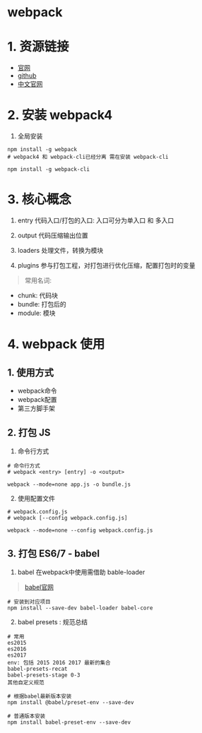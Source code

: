 # webpack

# 1. 资源链接
- [官网](https://webpack.js.org/)
- [github](https://github.com/webpack/webpack)
- [中文官网](https://webpack.docschina.org/)

# 2. 安装 webpack4

1. 全局安装
```
npm install -g webpack
# webpack4 和 webpack-cli已经分离 需在安装 webpack-cli

npm install -g webpack-cli
```

# 3. 核心概念

1. entry   代码入口/打包的入口: 入口可分为单入口 和 多入口 

2. output  代码压缩输出位置
3. loaders 处理文件，转换为模块
4. plugins 参与打包工程，对打包进行优化压缩，配置打包时的变量

> 常用名词:
- chunk: 代码块
- bundle: 打包后的
- module: 模块

# 4. webpack 使用
## 1. 使用方式
- webpack命令
- webpack配置
- 第三方脚手架

## 2. 打包 JS

1. 命令行方式
```
# 命令行方式
# webpack <entry> [entry] -o <output>

webpack --mode=none app.js -o bundle.js
```
2. 使用配置文件
```
# webpack.config.js
# webpack [--config webpack.config.js]

webpack --mode=none --config webpack.config.js
```

## 3. 打包 ES6/7  - babel

1. babel 在webpack中使用需借助 bable-loader
> [babel官网](http://babeljs.io/)
```
# 安装到对应项目
npm install --save-dev babel-loader babel-core
```

2. babel presets : 规范总结
```
# 常用
es2015
es2016
es2017
env: 包括 2015 2016 2017 最新的集合
babel-presets-recat
babel-presets-stage 0-3
其他自定义规范
```
```
# 根据babel最新版本安装
npm install @babel/preset-env --save-dev

# 普通版本安装
npm install babel-preset-env --save-dev
```















